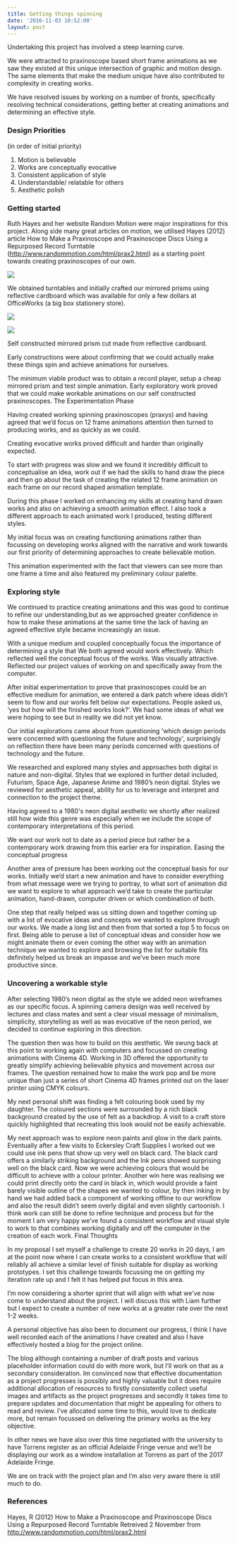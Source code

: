 ```yaml
---
title: Getting things spinning
date: '2016-11-03 10:52:00'
layout: post
---
```

Undertaking this project has involved a steep learning curve.

We were attracted to praxinoscope based short frame animations as we saw they existed at this unique intersection of graphic and motion design. The same elements that make the medium unique have also contributed to complexity in creating works.

We have resolved issues by working on a number of fronts, specifically resolving technical considerations, getting better at creating animations and determining an effective style.

### Design Priorities
(in order of initial priority)

1. Motion is believable
2. Works are conceptually evocative
3. Consistent application of style
4. Understandable/ relatable for others
5. Aesthetic polish

### Getting started

Ruth Hayes and her website Random Motion were major inspirations for this project. 
Along side many great articles on motion, we utilised Hayes (2012) article 
How to Make a Praxinoscope and Praxinoscope Discs Using a Repurposed Record Turntable (http://www.randommotion.com/html/prax2.html) as a starting point towards creating praxinoscopes of our own.

![](/forestryio/images/Instructions_How_to_Make_a_Praxinoscope_Using_a_Repurposed_Record_Turntable_by_Ruth_Hayes.jpg)

We obtained turntables and initially crafted our mirrored prisms using reflective cardboard which was available for only a few dollars at OfficeWorks (a big box stationery store).

![](/forestryio/images/IMG_3361.jpg)

![](/forestryio/images/IMG_3368.jpg)

Self constructed mirrored prism cut made from reflective cardboard.


Early constructions were about confirming that we could actually make these things spin and achieve animations for ourselves.


The minimum viable product was to obtain a record player, setup a cheap mirrored prism and test simple animation. Early exploratory work proved that we could make workable animations on our self constructed praxinoscopes.
The Experimentation Phase


Having created working spinning praxinoscopes (praxys) and having agreed that we’d focus on 12 frame animations attention then turned to producing works, and as quickly as we could.


Creating evocative works proved difficult and harder than originally expected.


To start with progress was slow and we found it incredibly difficult to conceptualise an idea, work out if we had the skills to hand draw the piece and then go about the task of creating the related 12 frame animation on each frame on our record shaped animation template.


During this phase I worked on enhancing my skills at creating hand drawn works and also on achieving a smooth animation effect. I also took a different approach to each animated work I produced, testing different styles. 


My initial focus was on creating functioning animations rather than focussing on developing works aligned with the narrative and work towards our first priority of determining approaches to create believable motion.


This animation experimented with the fact that viewers can see more than one frame a time and also featured my preliminary colour palette.


### Exploring style

We continued to practice creating animations and this was good to continue to refine our understanding,but as we approached greater confidence in how to make these animations at the same time the lack of having an agreed effective style became increasingly an issue.


With a unique medium and coupled conceptually focus the importance of determining a style that 
We both agreed would work effectively.
Which reflected well the conceptual focus of the works.
Was visually attractive.
Reflected our project values of working on and specifically away from the computer.


After initial experimentation to prove that praxinoscopes could be an effective medium for animation, we entered a dark patch where ideas didn’t seem to flow and our works felt below our expectations. People asked us, ‘yes but how will the finished works look?’. We had some ideas of what we were hoping to see but in reality we did not yet know. 


Our initial explorations came about from questioning 'which design periods were concerned with questioning the future and technology', surprisingly on reflection there have been many periods concerned with questions of technology and the future.


We researched and explored many styles and approaches both digital in nature and non-digital. Styles that we explored in further detail included, Futurism, Space Age, Japanese Anime and 1980’s neon digital. Styles we reviewed for aesthetic appeal, ability for us to leverage and interpret and connection to the project theme.


Having agreed to a 1980's neon digital aesthetic we shortly after realized still how wide this genre was especially when we include the scope of contemporary interpretations of this period. 


We want our work not to date as a period piece but rather be a contemporary work drawing from this earlier era for inspiration. 
Easing the conceptual progress


Another area of pressure has been working out the conceptual basis for our works.
Initially we’d start a new animation and have to consider everything from what message were we trying to portray, to what sort of animation did we want to explore to what approach we’d take to create the particular animation, hand-drawn, computer driven or which combination of both.


One step that really helped was us sitting down and together coming up with a list of evocative ideas and concepts we wanted to explore through our works. We made a long list and then from that sorted a top 5 to focus on first. Being able to peruse a list of conceptual ideas and consider how we might animate them or even coming the other way with an animation technique we wanted to explore and browsing the list for suitable fits definitely helped us break an impasse and we’ve been much more productive since.


### Uncovering a workable style

After selecting 1980’s neon digital as the style we added neon wireframes as our specific focus. A spinning camera design was well received by lectures and class mates and sent a clear visual message of minimalism, simplicity, storytelling as well as was evocative of the neon period, we decided to continue exploring in this direction.

The question then was how to build on this aesthetic. We swung back at this point to working again with computers and focussed on creating animations with Cinema 4D. Working in 3D offered the opportunity to greatly simplify achieving believable physics and movement across our frames. The question remained how to make the work pop and be more unique than just a series of short Cinema 4D frames printed out on the laser printer using CMYK colours.

My next personal shift was finding a felt colouring book used by my daughter. The coloured sections were surrounded by a rich black background created by the use of felt as a backdrop.
A visit to a craft store quickly highlighted that recreating this look would not be easily achievable.

 My next approach was to explore neon paints and glow in the dark paints. Eventually after a few visits to Eckersley Craft Supplies I worked out we could use ink pens that show up very well on black card. The black card offers a similarly striking background and the Ink pens showed surprising well on the black card. Now we were achieving colours that would be difficult to achieve with a colour printer. Another win here was realising we could print directly onto the card in black in, which would provide a faint barely visible outline of the shapes we wanted to colour, by then inking in by hand we had added back a component of working offline to our workflow and also the result didn’t seem overly digital and even slightly cartoonish. I think work can still be done to refine technique and process but for the moment I am very happy we’ve found a consistent workflow and visual style to work to that combines working digitally and off the computer in the creation of each work.
Final Thoughts

In my proposal I set myself a challenge to create 20 works in 20 days, I am at the point now where I can create works to a consistent workflow that will reliably all achieve a similar level of finish suitable for display as working prototypes. I set this challenge towards focussing me on getting my iteration rate up and I felt it has helped put focus in this area.

I’m now considering a shorter sprint that will align with what we’ve now come to understand about the project. I will discuss this with Liam further but I expect to create a number of new works at a greater rate over the next 1-2 weeks.

A personal objective has also been to document our progress, I think I have well recorded each of the animations I have created and also I have effectively hosted a blog for the project online.

The blog although containing a number of draft posts and various placeholder information could do with more work, but I’ll work on that as a secondary consideration. Im convinced now that effective documentation as a project progresses is possibly and highly valuable but it does require additional allocation of resources to firstly consistently collect useful images and artifacts as the project progresses and secondly it takes time to prepare updates and documentation that might be appealing for others to read and review. I’ve allocated some time to this, would love to dedicate more, but remain focussed on delivering the primary works as the key objective.

In other news we have also over this time negotiated with the university to have Torrens register as an official Adelaide Fringe venue and we’ll be displaying our work as a window installation at Torrens as part of the 2017 Adelaide Fringe. 

We are on track with the project plan and I’m also very aware there is still much to do.

### References

Hayes, R (2012) How to Make a Praxinoscope and Praxinoscope Discs Using a Repurposed Record Turntable
Retreived 2 November from http://www.randommotion.com/html/prax2.html


